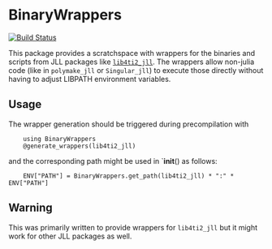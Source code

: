 # BinaryWrappers
[![Build Status](https://github.com/oscar-system/BinaryWrappers.jl/workflows/CI/badge.svg)](https://github.com/oscar-system/BinaryWrappers.jl/actions)

This package provides a scratchspace with wrappers for the binaries and scripts
from JLL packages like [`lib4ti2_jll`](https://github.com/JuliaBinaryWrappers/lib4ti2_jll.jl).
The wrappers allow non-julia code (like in `polymake_jll` or `Singular_jll`) to
execute those directly without having to adjust LIBPATH environment variables.

## Usage
The wrapper generation should be triggered during precompilation with
```
    using BinaryWrappers
    @generate_wrappers(lib4ti2_jll)
```
and the corresponding path might be used in `__init__() as follows:
```
    ENV["PATH"] = BinaryWrappers.get_path(lib4ti2_jll) * ":" * ENV["PATH"]
```

## Warning
This was primarily written to provide wrappers for `lib4ti2_jll` but it might work for other JLL packages as well.

